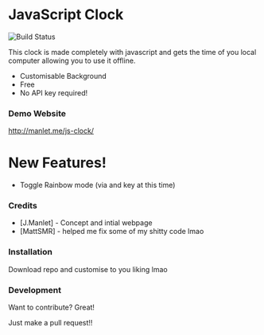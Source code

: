 # JavaScript Clock

![Build Status](https://travis-ci.org/joemccann/dillinger.svg?branch=master)

This clock is made completely with javascript and gets the time of you local computer allowing you to use it offline.

  - Customisable Background
  - Free
  - No API key required!
  
  
  ### Demo Website
  http://manlet.me/js-clock/

# New Features!

  - Toggle Rainbow mode (via and key at this time)

### Credits

* [J.Manlet] - Concept and intial webpage
* [MattSMR] - helped me fix some of my shitty code lmao

### Installation

Download repo and customise to you liking lmao


### Development

Want to contribute? Great!

Just make a pull request!!

